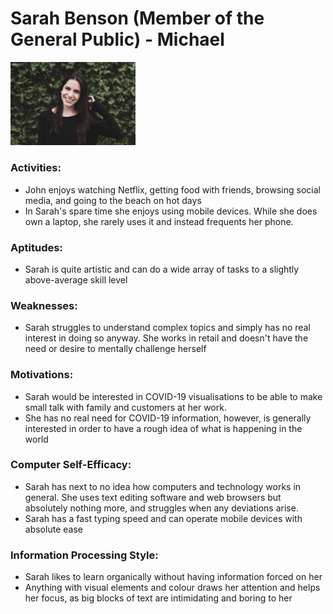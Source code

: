 # Sarah Benson (Member of the General Public) - Michael
<img src="/Images/Personas/Sarah.jpg" width="200">

### Activities:
- John enjoys watching Netflix, getting food with friends, browsing social media, and going to the beach on hot days
- In Sarah's spare time she enjoys using mobile devices. While she does own a laptop, she rarely uses it and instead frequents her phone.

### Aptitudes:
- Sarah is quite artistic and can do a wide array of tasks to a slightly above-average skill level

### Weaknesses:
- Sarah struggles to understand complex topics and simply has no real interest in doing so anyway. She works in retail and doesn't have the need or desire to mentally challenge herself

### Motivations:
- Sarah would be interested in COVID-19 visualisations to be able to make small talk with family and customers at her work. 
- She has no real need for COVID-19 information, however, is generally interested in order to have a rough idea of what is happening in the world

### Computer Self-Efficacy:
- Sarah has next to no idea how computers and technology works in general. She uses text editing software and web browsers but absolutely nothing more, and struggles when any deviations arise.
- Sarah has a fast typing speed and can operate mobile devices with absolute ease

### Information Processing Style:
- Sarah likes to learn organically without having information forced on her
- Anything with visual elements and colour draws her attention and helps her focus, as big blocks of text are intimidating and boring to her
